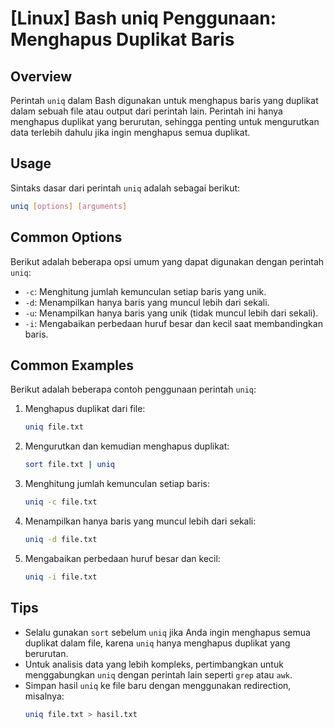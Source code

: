 # [Linux] Bash uniq Penggunaan: Menghapus Duplikat Baris

## Overview
Perintah `uniq` dalam Bash digunakan untuk menghapus baris yang duplikat dalam sebuah file atau output dari perintah lain. Perintah ini hanya menghapus duplikat yang berurutan, sehingga penting untuk mengurutkan data terlebih dahulu jika ingin menghapus semua duplikat.

## Usage
Sintaks dasar dari perintah `uniq` adalah sebagai berikut:

```bash
uniq [options] [arguments]
```

## Common Options
Berikut adalah beberapa opsi umum yang dapat digunakan dengan perintah `uniq`:

- `-c`: Menghitung jumlah kemunculan setiap baris yang unik.
- `-d`: Menampilkan hanya baris yang muncul lebih dari sekali.
- `-u`: Menampilkan hanya baris yang unik (tidak muncul lebih dari sekali).
- `-i`: Mengabaikan perbedaan huruf besar dan kecil saat membandingkan baris.

## Common Examples
Berikut adalah beberapa contoh penggunaan perintah `uniq`:

1. Menghapus duplikat dari file:
   ```bash
   uniq file.txt
   ```

2. Mengurutkan dan kemudian menghapus duplikat:
   ```bash
   sort file.txt | uniq
   ```

3. Menghitung jumlah kemunculan setiap baris:
   ```bash
   uniq -c file.txt
   ```

4. Menampilkan hanya baris yang muncul lebih dari sekali:
   ```bash
   uniq -d file.txt
   ```

5. Mengabaikan perbedaan huruf besar dan kecil:
   ```bash
   uniq -i file.txt
   ```

## Tips
- Selalu gunakan `sort` sebelum `uniq` jika Anda ingin menghapus semua duplikat dalam file, karena `uniq` hanya menghapus duplikat yang berurutan.
- Untuk analisis data yang lebih kompleks, pertimbangkan untuk menggabungkan `uniq` dengan perintah lain seperti `grep` atau `awk`.
- Simpan hasil `uniq` ke file baru dengan menggunakan redirection, misalnya:
  ```bash
  uniq file.txt > hasil.txt
  ```